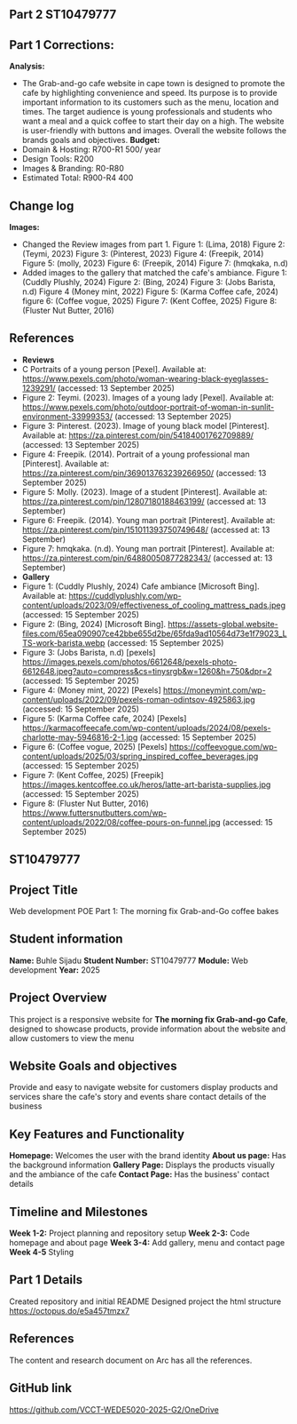 ## Part 2 ST10479777
## Part 1 Corrections:
**Analysis:** 
- The Grab-and-go cafe website in cape town is designed to promote the cafe by highlighting convenience and speed. Its purpose is to provide important information to its customers such as the menu, location and times. The target audience is young professionals and students who want a meal and a quick coffee to start their day on a high. The website is user-friendly with buttons and images. Overall the website follows the brands goals and objectives.
**Budget:**
- Domain & Hosting: R700-R1 500/ year
- Design Tools: R200
- Images & Branding: R0-R80
- Estimated Total: R900-R4 400
## Change log 
**Images:** 
- Changed the Review images from part 1. Figure 1: (Lima, 2018) Figure 2: (Teymi, 2023) Figure 3: (Pinterest, 2023) Figure 4: (Freepik, 2014) Figure 5: (molly, 2023) Figure 6: (Freepik, 2014) Figure 7: (hmqkaka, n.d)
- Added images to the gallery that matched the cafe's ambiance. Figure 1: (Cuddly Plushly, 2024) Figure 2: (Bing, 2024) Figure 3: (Jobs Barista,  n.d) Figure 4 (Money mint, 2022) Figure 5: (Karma Coffee cafe, 2024) figure 6: (Coffee vogue, 2025) Figure 7: (Kent Coffee, 2025) Figure 8: (Fluster Nut Butter, 2016)
## References 
- **Reviews** 
- C Portraits of a young person [Pexel]. Available at: https://www.pexels.com/photo/woman-wearing-black-eyeglasses-1239291/ (accessed: 13 September 2025)
- Figure 2: Teymi. (2023). Images of a young lady [Pexel]. Available at: https://www.pexels.com/photo/outdoor-portrait-of-woman-in-sunlit-environment-33999353/ (accessed: 13 September 2025)
- Figure 3: Pinterest. (2023). Image of young black model [Pinterest]. Available at: https://za.pinterest.com/pin/54184001762709889/ (accessed: 13 September 2025)
- Figure 4: Freepik. (2014). Portrait of a young professional man [Pinterest]. Available at: https://za.pinterest.com/pin/369013763239266950/ (accessed: 13 September 2025)
- Figure 5: Molly. (2023). Image of a student [Pinterest]. Available at: https://za.pinterest.com/pin/12807180188463199/ (accessed at: 13 September)
- Figure 6: Freepik. (2014). Young man portrait [Pinterest]. Available at: https://za.pinterest.com/pin/151011393750749648/ (accessed at: 13 September)
- Figure 7: hmqkaka. (n.d). Young man portrait [Pinterest]. Available at: https://za.pinterest.com/pin/64880050877282343/ (accessed at: 13 September)
- **Gallery**
- Figure 1: (Cuddly Plushly, 2024) Cafe ambiance [Microsoft Bing]. Available at: https://cuddlyplushly.com/wp-content/uploads/2023/09/effectiveness_of_cooling_mattress_pads.jpeg (accessed: 15 September 2025)
-  Figure 2: (Bing, 2024) [Microsoft Bing]. https://assets-global.website-files.com/65ea090907ce42bbe655d2be/65fda9ad10564d73e1f79023_LTS-work-barista.webp (accessed: 15 September 2025)
-  Figure 3: (Jobs Barista,  n.d) [pexels] https://images.pexels.com/photos/6612648/pexels-photo-6612648.jpeg?auto=compress&cs=tinysrgb&w=1260&h=750&dpr=2 (accessed: 15 September 2025)
-  Figure 4: (Money mint, 2022) [Pexels] https://moneymint.com/wp-content/uploads/2022/09/pexels-roman-odintsov-4925863.jpg (accessed: 15 September 2025)
-  Figure 5: (Karma Coffee cafe, 2024) [Pexels] https://karmacoffeecafe.com/wp-content/uploads/2024/08/pexels-charlotte-may-5946816-2-1.jpg (accessed: 15 September 2025)
-  Figure 6: (Coffee vogue, 2025) [Pexels] https://coffeevogue.com/wp-content/uploads/2025/03/spring_inspired_coffee_beverages.jpg (accessed: 15 September 2025)
-  Figure 7: (Kent Coffee, 2025) [Freepik] https://images.kentcoffee.co.uk/heros/latte-art-barista-supplies.jpg (accessed: 15 September 2025)
-  Figure 8:  (Fluster Nut Butter, 2016) https://www.futtersnutbutters.com/wp-content/uploads/2022/08/coffee-pours-on-funnel.jpg (accessed: 15 September 2025)
## ST10479777
## Project Title
Web development POE Part 1: The morning fix Grab-and-Go coffee bakes
## Student information
**Name:** Buhle Sijadu
**Student Number:** ST10479777
**Module:** Web development
**Year:** 2025
## Project Overview
This project is a responsive website for **The morning fix Grab-and-go Cafe**, designed to showcase products, provide information about the website and allow customers to view the menu
## Website Goals and objectives
Provide and easy to navigate website for customers
display products and services
share the cafe's story and events
share contact details of the business
## Key Features and Functionality
**Homepage:** Welcomes the user with the brand identity
**About us page:** Has the background information
**Gallery Page:** Displays the products visually and the ambiance of the cafe
**Contact Page:** Has the business' contact details
## Timeline and Milestones
**Week 1-2:** Project planning and repository setup
**Week 2-3:** Code homepage and about page
**Week 3-4:** Add gallery, menu and contact page
**Week 4-5** Styling
## Part 1 Details
Created repository and initial README
Designed project the html structure
https://octopus.do/e5a457tmzx7
## References
The content and research document on Arc has all the references.
## GitHub link
https://github.com/VCCT-WEDE5020-2025-G2/OneDrive
